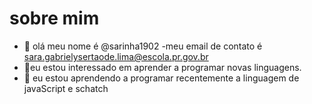 # sobre mim
- 👋 olá meu nome é @sarinha1902
-meu email de contato é sara.gabrielysertaode.lima@escola.pr.gov.br
- 👀eu estou interessado em aprender a programar novas linguagens. 
- 🌱 eu estou aprendendo a programar recentemente a linguagem de javaScript e schatch
